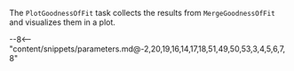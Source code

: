 The `PlotGoodnessOfFit` task collects the results from `MergeGoodnessOfFit` and visualizes them in a plot.

<div class="dhi_parameter_table">

--8<-- "content/snippets/parameters.md@-2,20,19,16,14,17,18,51,49,50,53,3,4,5,6,7,8"

</div>
